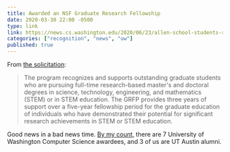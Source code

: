 ```yaml
---
title: Awarded an NSF Graduate Research Fellowship
date: 2020-03-30 22:00 -0500
type: link
link: https://news.cs.washington.edu/2020/06/23/allen-school-students-recognized-for-excellence-in-research-by-the-national-science-foundation
categories: ["recognition", "news", "uw"]
published: true
---
```


From [the solicitation](https://www.nsf.gov/funding/opportunities/grfp-nsf-graduate-research-fellowship-program/nsf18-573/solicitation):

> The program recognizes and supports outstanding graduate students who are pursuing full-time research-based master's and doctoral degrees in science, technology, engineering, and mathematics (STEM) or in STEM education. The GRFP provides three years of support over a five-year fellowship period for the graduate education of individuals who have demonstrated their potential for significant research achievements in STEM or STEM education.


Good news in a bad news time. [By my count](https://www.research.gov/grfp/AwardeeList.do?method=sort&page=11), there are 7 University of Washington Computer Science awardees, and 3 of us are UT Austin alumni.
